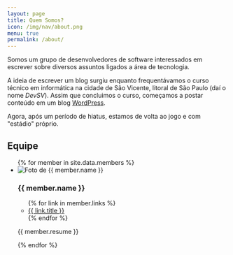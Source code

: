 ```yaml
---
layout: page
title: Quem Somos?
icon: /img/nav/about.png
menu: true
permalink: /about/
---
```


Somos um grupo de desenvolvedores de software interessados em escrever sobre diversos assuntos ligados a área de tecnologia.

A ideia de escrever um blog surgiu enquanto frequentávamos o curso técnico em informática na cidade de São Vicente, litoral de São Paulo (daí o nome *DevSV*). Assim que concluimos o curso, começamos a postar conteúdo em um blog [WordPress](https://devsv.wordpress.com/).

Agora, após um período de hiatus, estamos de volta ao jogo e com "estádio" próprio.

<h2 class="about-topic">Equipe</h2>

<ul class="members">
  {% for member in site.data.members %}
    <li class="member">
      <div class="member-picture">
        <img src="{{ member.picture | prepend: site.baseurl }}" alt="Foto de {{ member.name }}">
      </div>
      <div class="member-info">
        <h3>{{ member.name }}</h3>
        <ul class="social">
          {% for link in member.links %}
            <li>
              <a class="{{ link.class }}" href="{{ link.url }}">{{ link.title }}</a>
            </li>
          {% endfor %}
        </ul>
        <p class="resume">{{ member.resume }}</p>
      </div>
    </li>
  {% endfor %}
</ul>
